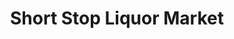 ---
title: "Short Stop Liquor Market"
url: /panorama-city/short-stop-liquor-market/
shop: Spirituosen
---